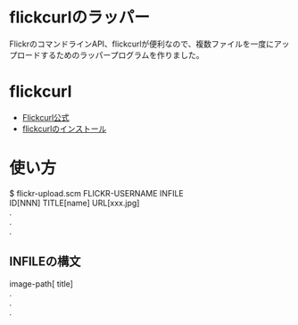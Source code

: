 # flickcurlのラッパー

FlickrのコマンドラインAPI、flickcurlが便利なので、複数ファイルを一度にアップロードするためのラッパープログラムを作りました。

# flickcurl
- [Flickcurl公式](http://librdf.org/flickcurl/)
- [flickcurlのインストール](https://www20.atwiki.jp/kobapan/pages/332.html#id_53b77e44)

# 使い方
$ flickr-upload.scm FLICKR-USERNAME INFILE  
ID[NNN] TITLE[name] URL[xxx.jpg]  
.  
.  
.

## INFILEの構文
image-path[ title]  
.  
.  
.

